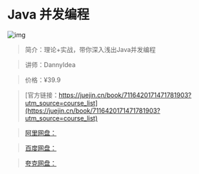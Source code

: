 # Java 并发编程

![img](../../assets/509056a472bf458591c0389a2a781da1~tplv-k3u1fbpfcp-no-mark:280:280:200:280.png)

> 简介：理论+实战，带你深入浅出Java并发编程

> 讲师：DannyIdea

> 价格：¥39.9

> [官方链接：https://juejin.cn/book/7116420171471781903?utm_source=course_list](https://juejin.cn/book/7116420171471781903?utm_source=course_list)

> [阿里网盘：]()

> [百度网盘：]()

> [夸克网盘：]()
